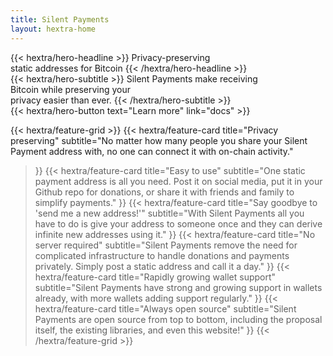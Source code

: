 ```yaml
---
title: Silent Payments
layout: hextra-home
---
```


<div class="hx-mt-6 hx-mb-6">
{{< hextra/hero-headline >}}
  Privacy-preserving&nbsp;<br class="sm:hx-block hx-hidden" />
  static addresses for Bitcoin
{{< /hextra/hero-headline >}}
</div>

<div class="hx-mb-12">
{{< hextra/hero-subtitle >}}
  Silent Payments make receiving&nbsp;<br class="sm:hx-block hx-hidden" />Bitcoin while preserving your&nbsp;<br class="sm:hx-block hx-hidden" /> privacy easier than ever.
{{< /hextra/hero-subtitle >}}
</div>

<div class="hx-mb-6">
{{< hextra/hero-button text="Learn more" link="docs" >}}
</div>

<div class="hx-mt-6"></div>

{{< hextra/feature-grid >}}
  {{< hextra/feature-card
    title="Privacy preserving"
    subtitle="No matter how many people you share your Silent Payment address with, no one can connect it with on-chain activity."
  >}}
  {{< hextra/feature-card
    title="Easy to use"
    subtitle="One static payment address is all you need. Post it on social media, put it in your Github repo for donations, or share it with friends and family to simplify payments."
  >}}
  {{< hextra/feature-card
    title="Say goodbye to 'send me a new address!'"
    subtitle="With Silent Payments all you have to do is give your address to someone once and they can derive infinite new addresses using it."
  >}}
  {{< hextra/feature-card
    title="No server required"
    subtitle="Silent Payments remove the need for complicated infrastructure to handle donations and payments privately. Simply post a static address and call it a day."
  >}}
  {{< hextra/feature-card
    title="Rapidly growing wallet support"
    subtitle="Silent Payments have strong and growing support in wallets already, with more wallets adding support regularly."
  >}}
  {{< hextra/feature-card
    title="Always open source"
    subtitle="Silent Payments are open source from top to bottom, including the proposal itself, the existing libraries, and even this website!"
  >}}
{{< /hextra/feature-grid >}}